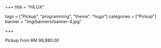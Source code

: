 +++
title = "HILUX"

tags = ["Pickup", "programming", "theme", "hugo"]
categories = ["Pickup"]
banner = "img/banners/banner-4.jpg"

+++

Pickup from RM 98,880.00
